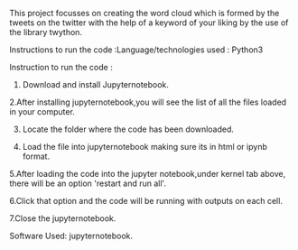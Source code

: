 This project focusses on creating the word cloud which is formed by the tweets on the twitter with the help of a keyword 
of your liking by the use of the library twython.

Instructions to run the code :Language/technologies used : Python3

Instruction to run the code :

1. Download and install Jupyternotebook.

2.After installing jupyternotebook,you will see the list of all the files loaded in your computer.

3. Locate the folder where the code has been downloaded.

4. Load the file into jupyternotebook making sure its in html or ipynb format.

5.After loading the code into the jupyter notebook,under kernel tab above, there will be an option 'restart and run all'.

6.Click that option and the code will be running with outputs on each cell.

7.Close the jupyternotebook.


Software Used: jupyternotebook.